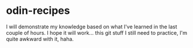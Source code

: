 # odin-recipes
I will demonstrate my knowledge based on what I've learned in the last couple of hours. 
I hope it will work... this git stuff I still need to practice, I'm quite awkward with it, haha. 